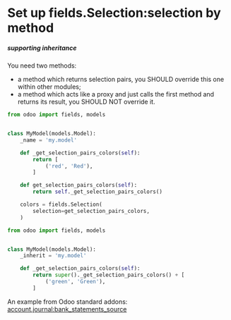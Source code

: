 # Set up fields.Selection:selection by method
##### **supporting inheritance**

You need two methods:
- a method which returns selection pairs, you SHOULD override this one within other modules;
- a method which acts like a proxy and just calls the first method and returns its result, you SHOULD NOT override it.


```python
from odoo import fields, models


class MyModel(models.Model):
    _name = 'my.model'

    def _get_selection_pairs_colors(self):
        return [
            ('red', 'Red'),
        ]

    def get_selection_pairs_colors(self):
        return self._get_selection_pairs_colors()

    colors = fields.Selection(
        selection=get_selection_pairs_colors,
    )
```

```python
from odoo import fields, models


class MyModel(models.Model):
    _inherit = 'my.model'

    def _get_selection_pairs_colors(self):
        return super()._get_selection_pairs_colors() + [
            ('green', 'Green'),
        ]
```

An example from Odoo standard addons: [account.journal:bank_statements_source](https://github.com/odoo/odoo/blob/15.0/addons/account/models/account_journal.py#L161)
